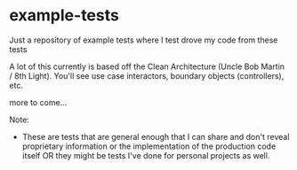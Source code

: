 # example-tests
Just a repository of example tests where I test drove my code from these tests

A lot of this currently is based off the Clean Architecture (Uncle Bob Martin / 8th Light).  You'll see use case interactors, boundary objects (controllers), etc.

more to come...


Note:
* These are tests that are general enough that I can share and don't reveal proprietary information or the implementation of the production code itself OR they might be tests I've done for personal projects as well.
